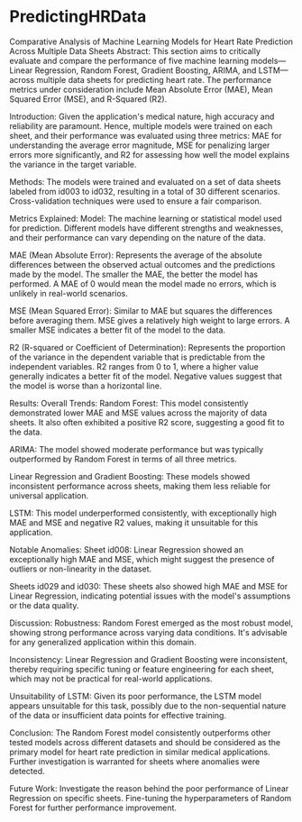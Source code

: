# PredictingHRData


Comparative Analysis of Machine Learning Models for Heart Rate Prediction Across Multiple Data Sheets
Abstract:
This section aims to critically evaluate and compare the performance of five machine learning models—Linear Regression, Random Forest, Gradient Boosting, ARIMA, and LSTM—across multiple data sheets for predicting heart rate. The performance metrics under consideration include Mean Absolute Error (MAE), Mean Squared Error (MSE), and R-Squared (R2).

Introduction:
Given the application's medical nature, high accuracy and reliability are paramount. Hence, multiple models were trained on each sheet, and their performance was evaluated using three metrics: MAE for understanding the average error magnitude, MSE for penalizing larger errors more significantly, and R2 for assessing how well the model explains the variance in the target variable. 



Methods:
The models were trained and evaluated on a set of data sheets labeled from id003 to id032, resulting in a total of 30 different scenarios. Cross-validation techniques were used to ensure a fair comparison.

Metrics Explained:
Model: The machine learning or statistical model used for prediction. Different models have different strengths and weaknesses, and their performance can vary depending on the nature of the data.

MAE (Mean Absolute Error): Represents the average of the absolute differences between the observed actual outcomes and the predictions made by the model. The smaller the MAE, the better the model has performed. A MAE of 0 would mean the model made no errors, which is unlikely in real-world scenarios.

MSE (Mean Squared Error): Similar to MAE but squares the differences before averaging them. MSE gives a relatively high weight to large errors. A smaller MSE indicates a better fit of the model to the data.

R2 (R-squared or Coefficient of Determination): Represents the proportion of the variance in the dependent variable that is predictable from the independent variables. R2 ranges from 0 to 1, where a higher value generally indicates a better fit of the model. Negative values suggest that the model is worse than a horizontal line. 

Results:
Overall Trends:
Random Forest: This model consistently demonstrated lower MAE and MSE values across the majority of data sheets. It also often exhibited a positive R2 score, suggesting a good fit to the data.

ARIMA: The model showed moderate performance but was typically outperformed by Random Forest in terms of all three metrics.

Linear Regression and Gradient Boosting: These models showed inconsistent performance across sheets, making them less reliable for universal application.

LSTM: This model underperformed consistently, with exceptionally high MAE and MSE and negative R2 values, making it unsuitable for this application.

Notable Anomalies:
Sheet id008: Linear Regression showed an exceptionally high MAE and MSE, which might suggest the presence of outliers or non-linearity in the dataset.

Sheets id029 and id030: These sheets also showed high MAE and MSE for Linear Regression, indicating potential issues with the model's assumptions or the data quality.

Discussion:
Robustness: Random Forest emerged as the most robust model, showing strong performance across varying data conditions. It's advisable for any generalized application within this domain.

Inconsistency: Linear Regression and Gradient Boosting were inconsistent, thereby requiring specific tuning or feature engineering for each sheet, which may not be practical for real-world applications.

Unsuitability of LSTM: Given its poor performance, the LSTM model appears unsuitable for this task, possibly due to the non-sequential nature of the data or insufficient data points for effective training.

Conclusion:
The Random Forest model consistently outperforms other tested models across different datasets and should be considered as the primary model for heart rate prediction in similar medical applications. Further investigation is warranted for sheets where anomalies were detected.

Future Work:
Investigate the reason behind the poor performance of Linear Regression on specific sheets.
Fine-tuning the hyperparameters of Random Forest for further performance improvement.
